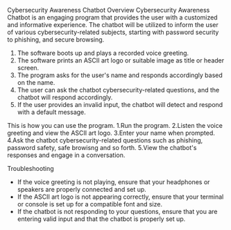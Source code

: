 Cybersecurity Awareness Chatbot
Overview
Cybersecurity Awareness Chatbot is an engaging program that provides the user with a customized and informative experience. The chatbot will be utilized to inform the user of various cybersecurity-related subjects, starting with password security to phishing, and secure browsing.


1. The software boots up and plays a recorded voice greeting.
2. The software prints an ASCII art logo or suitable image as title or header screen.
3. The program asks for the user's name and responds accordingly based on the name.
4. The user can ask the chatbot cybersecurity-related questions, and the chatbot will respond accordingly.
5. If the user provides an invalid input, the chatbot will detect and respond with a default message.

This is how you can use the program.
1.Run the program.
2.Listen the voice greeting and view the ASCII art logo.
3.Enter your name when prompted.
4.Ask the chatbot cybersecurity-related questions such as phishing, password safety, safe browisng and so forth.
5.View the chatbot's responses and engage in a conversation.

Troubleshooting

- If the voice greeting is not playing, ensure that your headphones or speakers are properly connected and set up.
- If the ASCII art logo is not appearing correctly, ensure that your terminal or console is set up for a compatible font and size.
- If the chatbot is not responding to your questions, ensure that you are entering valid input and that the chatbot is properly set up.
